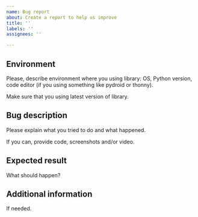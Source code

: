 ```yaml
---
name: Bug report
about: Create a report to help us improve
title: ''
labels: ''
assignees: ''

---
```


## Environment

Please, describe environment where you using library: OS, Python version, code editor (if you using something like pydroid or thonny).

Make sure that you using latest version of library.

## Bug description

Please explain what you tried to do and what happened.

If you can, provide code, screenshots and/or video.

## Expected result

What should happen?

## Additional information

If needed.

